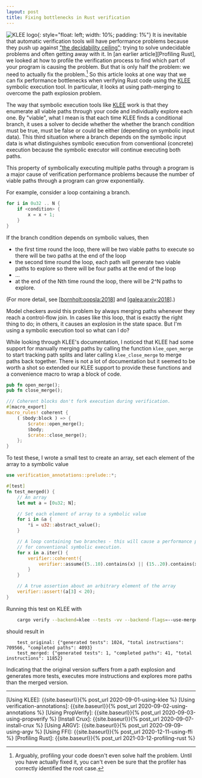 ```yaml
---
layout: post
title: Fixing bottlenecks in Rust verification
---
```


![KLEE logo](https://klee.github.io/images/klee.svg){: style="float: left; width: 10%; padding: 1%"}
It is inevitable that automatic verification tools will have performance
problems because they push up against ["the decidability
ceiling"][leino:informatics:2001]: trying to solve undecidable problems and
often getting away with it.
In [an earlier article][Profiling Rust], we looked at how to profile the
verification process to find which part of your program is causing the problem.
But that is only half the problem: we need to actually fix the problem.[^not-even-half]
So this article looks at one way that we can fix performance bottlenecks
when verifying Rust code using the [KLEE] symbolic execution tool.
In particular, it looks at using path-merging to overcome the path explosion problem.

[^not-even-half]:
    Arguably, profiling your code doesn't even solve half the problem.
    Until you have actually fixed it, you can't even be sure that the
    profiler has correctly identified the root case.

The way that symbolic execution tools like [KLEE] work is that
they enumerate all viable paths through your code and individually explore each one.
By "viable", what I mean is that each time KLEE finds a conditional branch, it
uses a solver to decide whether the whether the branch condition must be true,
must be false or could be either (depending on symbolic input data).
This third situation where a branch depends on the symbolic input data
is what distinguishes symbolic execution from conventional (concrete)
execution because the symbolic executor will continue executing both paths.

This property of symbolically executing multiple paths through a program
is a major cause of verification performance problems because
the number of viable paths through a program can grow exponentially.

For example, consider a loop containing a branch.

``` rust
for i in 0u32 .. N {
    if <condition> {
        x = x + 1;
    }
}
```

If the branch condition depends on symbolic values, then

- the first time round the loop, there will be two viable paths to execute
  so there will be two paths at the end of the loop
- the second time round the loop, each path will generate two viable paths to explore
  so there will be four paths at the end of the loop
- ...
- at the end of the Nth time round the loop, there will be 2^N paths
  to explore.

(For more detail, see [[bornholt:oopsla:2018]] and [[galea:arxiv:2018]].)

Model checkers avoid this problem by always merging paths whenever
they reach a control-flow join.
In cases like this loop, that is exactly the right thing to do; in others,
it causes an explosion in the state space.
But I'm using a symbolic execution tool so what can I do?

While looking through KLEE's documentation, I noticed that KLEE had some
support for manually merging paths by
calling the function `klee_open_merge` to start tracking path splits
and later calling `klee_close_merge` to merge paths back together.
There is not a lot of documentation but it seemed to be worth a shot
so extended our KLEE support to provide these functions and a convenience
macro to wrap a block of code.

``` rust
pub fn open_merge();
pub fn close_merge();

/// Coherent blocks don't fork execution during verification.
#[macro_export]
macro_rules! coherent {
    ( $body:block ) => {
        $crate::open_merge();
        $body;
        $crate::close_merge();
    };
}
```

To test these, I wrote a small test to create an array, set each
element of the array to a symbolic value

``` rust
use verification_annotations::prelude::*;

#[test]
fn test_merged() {
    // An array
    let mut a = [0u32; N];

    // Set each element of array to a symbolic value
    for i in &a {
        *i = u32::abstract_value();
    }

    // A loop containing two branches - this will cause a performance problem
    // for conventional symbolic execution.
    for x in a.iter() {
        verifier::coherent!{
            verifier::assume((5..10).contains(x) || (15..20).contains(x))
        }
    }

    // A true assertion about an arbitrary element of the array
    verifier::assert!(a[3] < 20);
}
```



Running this test on KLEE with

``` sh
    cargo verify --backend=klee --tests -vv --backend-flags=--use-merge |& grep 'generated tests'
```

should result in

```
    test_original: {"generated tests": 1024, "total instructions": 709566, "completed paths": 4093}
    test_merged: {"generated tests": 1, "completed paths": 41, "total instructions": 11852}
```

Indicating that the original version suffers from a path explosion and generates
more tests, executes more instructions and explores more paths than the merged version.



-----------

[aho-corasick crate]:             https://crates.io/crates/aho-corasick/
[CC-rs crate]:                    https://github.com/alexcrichton/cc-rs/
[Cargo build scripts]:            https://doc.rust-lang.org/cargo/reference/build-scripts.html
[Clang]:                          https://clang.llvm.org/
[Crux-MIR]:                       https://github.com/GaloisInc/mir-verifier/
[Docker]:                         https://www.docker.com/
[GraalVM and Rust]:               https://michaelbh.com/blog/graalvm-and-rust-1/
[Hypothesis]:                     https://hypothesis.works/
[kcachegrind]:                    https://kcachegrind.github.io/html/Home.html
[KLEE]:                           https://klee.github.io/
[Linux driver verification]:      http://linuxtesting.org/ldv/
[LLVM]:                           https://llvm.org/
[MIR blog post]:                  https://blog.rust-lang.org/2016/04/19/MIR.html
[PropTest book]:                  https://altsysrq.github.io/proptest-book/intro.html
[PropTest]:                       https://github.com/AltSysrq/proptest/
[regex crate]:                    https://crates.io/crates/regex
[Rust benchmarks]:                https://github.com/soarlab/rust-benchmarks/
[Rust port of QuickCheck]:        https://github.com/burntsushi/quickcheck/
[Rust's runtime]:                 https://blog.mgattozzi.dev/rusts-runtime/
[SMACK]:                          https://smackers.github.io/
[SV-COMP]:                        https://sv-comp.sosy-lab.org/2020/rules.php
[std::env::args source code]:     https://github.com/rust-lang/rust/blob/master/library/std/src/sys/unix/args.rs

[RVT git repo]:                   {{site.gitrepo}}/
[cargo-verify source]:            {{site.gitrepo}}blob/main/cargo-verify/
[compatibility-test]:             {{site.gitrepo}}blob/main/compatibility-test/src
[demos/simple/ffi directory]:     {{site.gitrepo}}blob/main/demos/simple/ffi/
[CONTRIBUTING]:                   {{site.gitrepo}}blob/main/CONTRIBUTING.md
[LICENSE-APACHE]:                 {{site.gitrepo}}blob/main/LICENSE-APACHE
[LICENSE-MIT]:                    {{site.gitrepo}}blob/main/LICENSE-MIT
[regex bottleneck]:               {{site.gitrepo}}blob/main/demos/bottlenecks/regex/src/main.rs
[rust2calltree]:                  {{site.gitrepo}}tree/main/rust2calltree

[Using KLEE]:                     {{site.baseurl}}{% post_url 2020-09-01-using-klee %}
[Using verification-annotations]: {{site.baseurl}}{% post_url 2020-09-02-using-annotations %}
[Using PropVerify]:               {{site.baseurl}}{% post_url 2020-09-03-using-propverify %}
[Install Crux]:                   {{site.baseurl}}{% post_url 2020-09-07-install-crux %}
[Using ARGV]:                     {{site.baseurl}}{% post_url 2020-09-09-using-argv %}
[Using FFI]:                      {{site.baseurl}}{% post_url 2020-12-11-using-ffi %}
[Profiling Rust]:                 {{site.baseurl}}{% post_url 2021-03-12-profiling-rust %}

[Measuring coverage]:             http://ccadar.blogspot.com/2020/07/measuring-coverage-achieved-by-symbolic.html
[KLEE testing CoreUtils]:         https://klee.github.io/tutorials/testing-coreutils/
[galea:arxiv:2018]:               https://alastairreid.github.io/RelatedWork/papers/galea:arxiv:2018/
[bornholt:oopsla:2018]:           https://alastairreid.github.io/RelatedWork/papers/bornholt:oopsla:2018/
[Verification Profiling]:         https://alastairreid.github.io/RelatedWork/notes/verification-profiling/
[leino:informatics:2001]:         https://alastairreid.github.io/RelatedWork/papers/leino:informatics:2001/

[Rust design for testability]:    https://alastairreid.github.io/rust-testability/
[Rust testing or verification]:   https://alastairreid.github.io/why-not-both/
[Verification competitions]:      https://alastairreid.github.io/verification-competitions/
